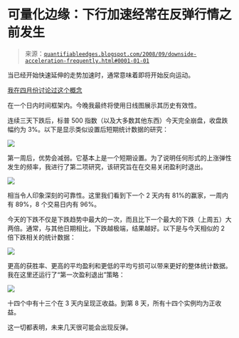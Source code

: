 <!--yml

类别：未分类

日期：2024-05-18 13:39:24

-->

# 可量化边缘：下行加速经常在反弹行情之前发生

> 来源：[`quantifiableedges.blogspot.com/2008/09/downside-acceleration-frequently.html#0001-01-01`](http://quantifiableedges.blogspot.com/2008/09/downside-acceleration-frequently.html#0001-01-01)

当已经开始快速延伸的走势加速时，通常意味着即将开始反向运动。

[我在四月份讨论过这个概念](http://quantifiableedges.blogspot.com/2008/04/intraday-extremes.html)

在一个日内时间框架内。今晚我最终将使用日线图展示其历史有效性。

连续三天下跌后，标普 500 指数（以及大多数其他东西）今天完全崩盘，收盘跌幅约为 3%。以下是显示类似设置后短期统计数据的研究：

![](https://blogger.googleusercontent.com/img/b/R29vZ2xl/AVvXsEhX33DNALdhX9GDxXzdFFntsuOl0JuLILXb6E9HnhFb1tOPr-wSLD52E4XuAMDqwfR0ZjQ41z68FUnZ6CGMOKAw6VbBYb9_VN4GG1wEvYokYiUUzrnqggOd5NIYwA-DfTivXJK_9QNuods/s1600-h/2008-9-5+png1.PNG)

第一周后，优势会减弱。它基本上是一个短期设置。为了说明任何形式的上涨弹性发生的频率，我进行了第二项研究，该研究旨在在交易关闭盈利时退出。

![](https://blogger.googleusercontent.com/img/b/R29vZ2xl/AVvXsEjDEVWriZrGSfk8SdXBEFYRqeTxXGDDb9Iu_SyD2vQQlO6SmOCI4a96owIL88rtrxWn00wdJXa6pGJCS7nRaj5BKERcGJMY4Il3DSoWh-DsQF1K5bAjeHyi_sQvdmrWTST4dUNN3dYMbjA/s1600-h/2008-9-5+png2.PNG)

相当令人印象深刻的可靠性。这里我们看到下一个 2 天内有 81%的赢家，一周内有 89%，8 个交易日内有 96%。

今天的下跌不仅是下跌趋势中最大的一次，而且比下一个最大的下跌（上周五）大两倍。通常，与其他日期相比，下跌越极端，结果越好。以下是与今天相似的 2 倍下跌相关的统计数据：

![](https://blogger.googleusercontent.com/img/b/R29vZ2xl/AVvXsEiKD_RzsuQVlYuX3HuJJaEmtc50zBZdI5hSDFjAKG-2I5mPVQCsDaletknc3aUtWsI9Z39v1-gvVUTwgMtxgay47WlbzGww-iEJy0VIo8qEwEKqUcN1xzixsBzpN8MPImyU8LAw_-uBIqY/s1600-h/2008-9-5+png3.PNG)

更高的获胜率、更高的平均盈利和更低的平均亏损可以带来更好的整体统计数据。我在这里还运行了“第一次盈利退出”策略：

![](https://blogger.googleusercontent.com/img/b/R29vZ2xl/AVvXsEhI67wNssJa8xh9teWY1Oihrxl-XQOhf5EatZKB_sUJHzp3PEmKgDPa9IzjU2XhDXohj7fDYpGvEqyULqONX31HkA3NIDj3MHAb9XsP13jWfxdbSKRtKOudXJuSDShiIQ1kdHOAXCkm-Zw/s1600-h/2008-9-5+png4.PNG)

十四个中有十三个在 3 天内呈现正收益。到第 8 天，所有十四个实例均为正收益。

这一切都表明，未来几天很可能会出现反弹。
